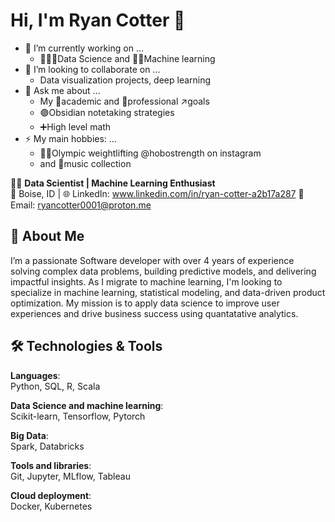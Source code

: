 # Hi, I'm Ryan Cotter 👋

- 🔭 I’m currently working on ...
  - 🔢👨‍🔬Data Science and 🤖📖Machine learning
- 👯 I’m looking to collaborate on ...
  - Data visualization projects, deep learning
- 💬 Ask me about ...
  - My 🏫academic and 💼professional ↗goals
  - 🟣Obsidian notetaking strategies
  - ➕High level math
- ⚡ My main hobbies: ...
  - 🏋️‍♂️Olympic weightlifting @hobostrength on instagram
  - and 🎹music collection

👨‍💻 **Data Scientist | Machine Learning Enthusiast**  
📍 Boise, ID | 
🌐 LinkedIn: www.linkedin.com/in/ryan-cotter-a2b17a287
📧 Email: ryancotter0001@proton.me

## 🚀 About Me

I’m a passionate Software developer with over 4 years of experience solving complex data problems, building predictive models, and delivering impactful insights. As I migrate to machine learning, I'm looking to specialize in machine learning, statistical modeling, and data-driven product optimization. My mission is to apply data science to improve user experiences and drive business success using quantatative analytics.

## 🛠️ Technologies & Tools

**Languages**:  
Python, SQL, R, Scala  

**Data Science and machine learning**:  
Scikit-learn, Tensorflow, Pytorch

**Big Data**:  
Spark, Databricks

**Tools and libraries**:  
Git, Jupyter, MLflow, Tableau

**Cloud deployment**:  
Docker, Kubernetes
